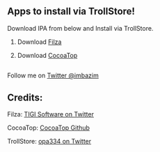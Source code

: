 ## Apps to install via TrollStore!

Download IPA from below and Install via TrollStore.

1. Download [Filza](https://raw.githubusercontent.com/baziex/TrollStoreApps/main/TrollStoreApps/FilzaTS_BZ.ipa)

2. Download [CocoaTop](https://raw.githubusercontent.com/baziex/TrollStoreApps/main/TrollStoreApps/CocoaTopTS_BZ.ipa)
##
Follow me on [Twitter @imbazim](https://www.twitter.com/imbazim)

## Credits:

Filza: [TIGI Software on Twitter](https://twitter.com/tigisoftware)

CocoaTop: [CocoaTop Github](https://github.com/D0m0/CocoaTop)

TrollStore: [opa334 on Twitter](https://twitter.com/opa334dev)
